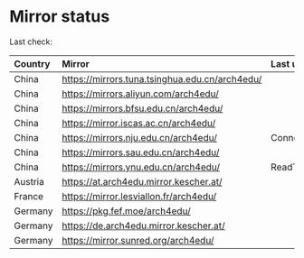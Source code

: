 <script src="./time.js"></script>
# Mirror status
Last check: <script type="text/javascript">localize(1685542542.0700777);</script>

|Country|Mirror|Last update|
|:------|:-----|:----------|
|China|https://mirrors.tuna.tsinghua.edu.cn/arch4edu/|<script type="text/javascript">localize(1685514829);</script>|
|China|https://mirrors.aliyun.com/arch4edu/|<script type="text/javascript">localize(1685428175);</script>|
|China|https://mirrors.bfsu.edu.cn/arch4edu/|<script type="text/javascript">localize(1685514829);</script>|
|China|https://mirror.iscas.ac.cn/arch4edu/|<script type="text/javascript">localize(1685514829);</script>|
|China|https://mirrors.nju.edu.cn/arch4edu/|ConnectTimeout|
|China|https://mirrors.sau.edu.cn/arch4edu/|<script type="text/javascript">localize(1673850842);</script>|
|China|https://mirrors.ynu.edu.cn/arch4edu/|ReadTimeout|
|Austria|https://at.arch4edu.mirror.kescher.at/|<script type="text/javascript">localize(1685514829);</script>|
|France|https://mirror.lesviallon.fr/arch4edu/|<script type="text/javascript">localize(1685514829);</script>|
|Germany|https://pkg.fef.moe/arch4edu/|<script type="text/javascript">localize(1685514829);</script>|
|Germany|https://de.arch4edu.mirror.kescher.at/|<script type="text/javascript">localize(1685514829);</script>|
|Germany|https://mirror.sunred.org/arch4edu/|<script type="text/javascript">localize(1685514829);</script>|

<script src="./tablefilter/tablefilter.js"></script>
<script src="./table.js"></script>